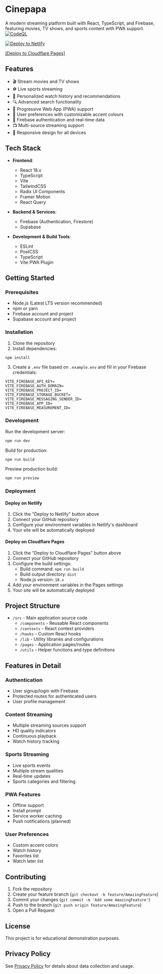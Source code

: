 # Cinepapa

A modern streaming platform built with React, TypeScript, and Firebase, featuring movies, TV shows, and sports content with PWA support.
[![CodeQL](https://github.com/chintan992/letsstream2/actions/workflows/github-code-scanning/codeql/badge.svg)](https://github.com/chintan992/letsstream2/actions/workflows/github-code-scanning/codeql)

[![Deploy to Netlify](https://www.netlify.com/img/deploy/button.svg)](https://app.netlify.com/start/deploy?repository=https://github.com/xmaza07/cinepapa)

[[Deploy to Cloudflare Pages]](https://dash.cloudflare.com/pages/new?from=workers)

## Features

- 🎬 Stream movies and TV shows
- ⚽ Live sports streaming
- 🎯 Personalized watch history and recommendations
- 🔍 Advanced search functionality
- 📱 Progressive Web App (PWA) support
- 🌙 User preferences with customizable accent colours
- 🔐 Firebase authentication and real-time data
- 📺 Multi-source streaming support
- 📱 Responsive design for all devices

## Tech Stack

- **Frontend**:
  - React 18.x
  - TypeScript
  - Vite
  - TailwindCSS
  - Radix UI Components
  - Framer Motion
  - React Query

- **Backend & Services**:
  - Firebase (Authentication, Firestore)
  - Supabase

- **Development & Build Tools**:
  - ESLint
  - PostCSS
  - TypeScript
  - Vite PWA Plugin

## Getting Started

### Prerequisites

- Node.js (Latest LTS version recommended)
- npm or yarn
- Firebase account and project
- Supabase account and project

### Installation

1. Clone the repository
2. Install dependencies:
```bash
npm install
```

3. Create a `.env` file based on `.example.env` and fill in your Firebase credentials:
```
VITE_FIREBASE_API_KEY=
VITE_FIREBASE_AUTH_DOMAIN=
VITE_FIREBASE_PROJECT_ID=
VITE_FIREBASE_STORAGE_BUCKET=
VITE_FIREBASE_MESSAGING_SENDER_ID=
VITE_FIREBASE_APP_ID=
VITE_FIREBASE_MEASUREMENT_ID=
```

### Development

Run the development server:
```bash
npm run dev
```

Build for production:
```bash
npm run build
```

Preview production build:
```bash
npm run preview
```

### Deployment

#### Deploy on Netlify

1. Click the "Deploy to Netlify" button above
2. Connect your GitHub repository
3. Configure your environment variables in Netlify's dashboard
4. Your site will be automatically deployed

#### Deploy on Cloudflare Pages

1. Click the "Deploy to Cloudflare Pages" button above
2. Connect your GitHub repository
3. Configure the build settings:
   - Build command: `npm run build`
   - Build output directory: `dist`
   - Node.js version: `18.x`
4. Add your environment variables in the Pages settings
5. Your site will be automatically deployed

## Project Structure

- `/src` - Main application source code
  - `/components` - Reusable React components
  - `/contexts` - React context providers
  - `/hooks` - Custom React hooks
  - `/lib` - Utility libraries and configurations
  - `/pages` - Application pages/routes
  - `/utils` - Helper functions and type definitions

## Features in Detail

### Authentication
- User signup/login with Firebase
- Protected routes for authenticated users
- User profile management

### Content Streaming
- Multiple streaming sources support
- HD quality indicators
- Continuous playback
- Watch history tracking

### Sports Streaming
- Live sports events
- Multiple stream qualities
- Real-time updates
- Sports categories and filtering

### PWA Features
- Offline support
- Install prompt
- Service worker caching
- Push notifications (planned)

### User Preferences
- Custom accent colors
- Watch history
- Favorites list
- Watch later list

## Contributing

1. Fork the repository
2. Create your feature branch (`git checkout -b feature/AmazingFeature`)
3. Commit your changes (`git commit -m 'Add some AmazingFeature'`)
4. Push to the branch (`git push origin feature/AmazingFeature`)
5. Open a Pull Request

## License

This project is for educational demonstration purposes.

## Privacy Policy

See [Privacy Policy](./src/pages/PrivacyPolicy.tsx) for details about data collection and usage.
